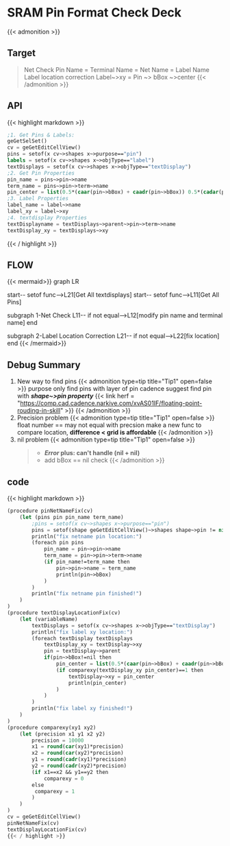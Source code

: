 # SRAM Pin Format Check Deck

{{< admonition >}}
## Target
> Net Check Pin Name = Terminal Name = Net Name = Label Name
> Label location correction Label~>xy = Pin ~> bBox ~>center
{{< /admonition >}}
## API
{{< highlight markdown >}}
```lisp
;1. Get Pins & Labels: 
geGetSelSet()
cv = geGetEditCellView()
pins = setof(x cv~>shapes x~>purpose=="pin")
labels = setof(x cv~>shapes x~>objType=="label")
textDisplays = setof(x cv~>shapes x~>objType=="textDisplay")
;2. Get Pin Properties
pin_name = pins~>pin~>name
term_name = pins~>pin~>term~>name
pin_center = list(0.5*(caar(pin~>bBox) + caadr(pin~>bBox)) 0.5*(cadar(pin~>bBox) + cadadr(pin~>bBox)))
;3. Label Properties
label_name = label~>name
label_xy = label~>xy
;4. textdisplay Properties
textDisplayname = textDisplays~>parent~>pin~>term~>name
textDisplay_xy = textDisplays~>xy
```
{{< / highlight >}}
## FLOW
{{< mermaid>}}
graph LR

start-- setof func-->L21[Get All textdisplays]
start-- setof func-->L11[Get All Pins]

subgraph 1-Net Check
L11-- if not equal-->L12[modify pin name and 
            terminal name]
end

subgraph 2-Label Location Correction
L21-- if not equal-->L22[fix location]
end
{{< /mermaid>}}
## Debug Summary
1.  New way to find pins
{{< admonition type=tip title="Tip1" open=false >}}
purpose only find pins with layer of pin
cadence suggest find pin with ***shape~>pin property***
{{< link herf = "https://comp.cad.cadence.narkive.com/xvAS01IF/floating-point-rouding-in-skill" >}}
{{< /admonition >}}
2.  Precision problem
{{< admonition type=tip title="Tip1" open=false >}}
float number == may not equal with precsion
make a new func to compare location, **difference < grid is affordable**
{{< /admonition >}}
3.  nil problem
{{< admonition type=tip title="Tip1" open=false >}}
    > - ***Error* plus: can't handle (nil + nil)**
    > - add bBox == nil check
{{< /admonition >}}
## code
{{< highlight markdown >}}
```lisp
(procedure pinNetNameFix(cv)
    (let (pins pin pin_name term_name)
        ;pins = setof(x cv~>shapes x~>purpose=="pin")
        pins = setof(shape geGetEditCellView()~>shapes shape~>pin != nil)
        println("fix netname pin location:")
        (foreach pin pins
            pin_name = pin~>pin~>name
            term_name = pin~>pin~>term~>name
            (if pin_name!=term_name then
                pin~>pin~>name = term_name
                println(pin~>bBox)
            )
        )
        println("fix netname pin finished!")
    )
)
(procedure textDisplayLocationFix(cv)
    (let (variableName)
        textDisplays = setof(x cv~>shapes x~>objType=="textDisplay")
        println("fix label xy location:")
        (foreach textDisplay textDisplays
            textDisplay_xy = textDisplay~>xy
            pin = textDisplay~>parent
            if(pin~>bBox!=nil then
                pin_center = list(0.5*(caar(pin~>bBox) + caadr(pin~>bBox)) 0.5*(cadar(pin~>bBox) + cadadr(pin~>bBox)))
                (if comparexy(textDisplay_xy pin_center)==1 then
                    textDisplay~>xy = pin_center
                    println(pin_center)
                )
            )
        )
        println("fix label xy finished!")
    )
)
(procedure comparexy(xy1 xy2)
    (let (precision x1 y1 x2 y2)
        precision = 10000
        x1 = round(car(xy1)*precision)
        x2 = round(car(xy2)*precision)
        y1 = round(cadr(xy1)*precision)
        y2 = round(cadr(xy2)*precision)
        (if x1==x2 && y1==y2 then
            comparexy = 0
        else
         comparexy = 1
        )
    )
)
cv = geGetEditCellView()
pinNetNameFix(cv)
textDisplayLocationFix(cv)
{{< / highlight >}}


